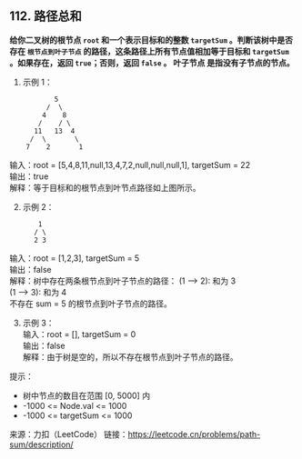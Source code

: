 ## 112. 路径总和

**给你二叉树的根节点 `root` 和一个表示目标和的整数 `targetSum` 。判断该树中是否存在 `根节点到叶子节点` 的路径，这条路径上所有节点值相加等于目标和 `targetSum` 。如果存在，返回 `true`；否则，返回 `false` 。
叶子节点 是指没有子节点的节点。**

1. 示例 1：

```
           5
         /  \
        4    8
       /    / \
      11   13  4
     /  \       \
    7    2       1
```

输入：root = [5,4,8,11,null,13,4,7,2,null,null,null,1], targetSum = 22  
输出：true  
解释：等于目标和的根节点到叶节点路径如上图所示。

2. 示例 2：

```
       1
      / \
      2 3
```

输入：root = [1,2,3], targetSum = 5  
输出：false  
解释：树中存在两条根节点到叶子节点的路径：
(1 --> 2): 和为 3  
(1 --> 3): 和为 4  
不存在 sum = 5 的根节点到叶子节点的路径。

3. 示例 3：  
   输入：root = [], targetSum = 0  
   输出：false  
   解释：由于树是空的，所以不存在根节点到叶子节点的路径。

提示：

- 树中节点的数目在范围 [0, 5000] 内
- -1000 <= Node.val <= 1000
- -1000 <= targetSum <= 1000

来源：力扣（LeetCode）
链接：https://leetcode.cn/problems/path-sum/description/
